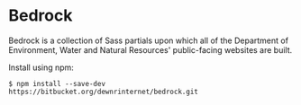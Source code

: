 # Bedrock #

Bedrock is a collection of Sass partials upon which all of the Department of Environment, Water and Natural Resources' public-facing websites are built.

Install using npm:

    $ npm install --save-dev https://bitbucket.org/dewnrinternet/bedrock.git

